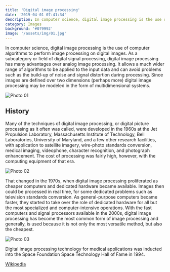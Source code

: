 ```yaml
---
title: 'Digital image processing'
date: '2019-04-01 07:41:34'
description: In computer science, digital image processing is the use of computer algorithms to perform image processing on digital images.
category: Images
background: '#079992'
image: '/assets/img/01.jpg'
---
```


In computer science, digital image processing is the use of computer algorithms to perform image processing on digital images. As a subcategory or field of digital signal processing, digital image processing has many advantages over analog image processing. It allows a much wider range of algorithms to be applied to the input data and can avoid problems such as the build-up of noise and signal distortion during processing. Since images are defined over two dimensions (perhaps more) digital image processing may be modeled in the form of multidimensional systems.

![Photo 01](/assets/img/01.jpg)

## History

Many of the techniques of digital image processing, or digital picture processing as it often was called, were developed in the 1960s at the Jet Propulsion Laboratory, Massachusetts Institute of Technology, Bell Laboratories, University of Maryland, and a few other research facilities, with application to satellite imagery, wire-photo standards conversion, medical imaging, videophone, character recognition, and photograph enhancement. The cost of processing was fairly high, however, with the computing equipment of that era.

![Photo 02](/assets/img/02.jpg)

That changed in the 1970s, when digital image processing proliferated as cheaper computers and dedicated hardware became available. Images then could be processed in real time, for some dedicated problems such as television standards conversion. As general-purpose computers became faster, they started to take over the role of dedicated hardware for all but the most specialized and computer-intensive operations. With the fast computers and signal processors available in the 2000s, digital image processing has become the most common form of image processing and generally, is used because it is not only the most versatile method, but also the cheapest.

![Photo 03](/assets/img/03.jpg)

Digital image processing technology for medical applications was inducted into the Space Foundation Space Technology Hall of Fame in 1994.

[Wikipedia](https://en.wikipedia.org/wiki/Digital_image_processing)
